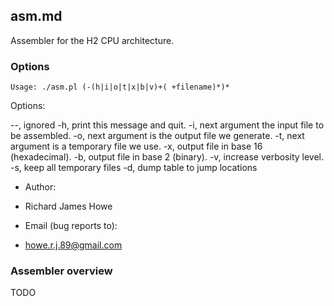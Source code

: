 ## asm.md

Assembler for the H2 CPU architecture.

###  Options

    Usage: ./asm.pl (-(h|i|o|t|x|b|v)+( +filename)*)*

  Options:

  --, ignored
  -h, print this message and quit.
  -i, next argument the input file to be assembled.
  -o, next argument is the output file we generate.
  -t, next argument is a temporary file we use.
  -x, output file in base 16 (hexadecimal).
  -b, output file in base 2  (binary).
  -v, increase verbosity level.
  -s, keep all temporary files
  -d, dump table to jump locations

* Author:
 - Richard James Howe
* Email (bug reports to):
 - <howe.r.j.89@gmail.com>

### Assembler overview

TODO
